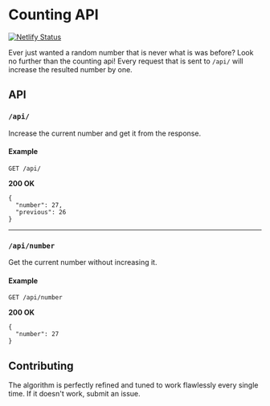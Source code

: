 # Counting API

[![Netlify Status](https://api.netlify.com/api/v1/badges/5cc02b9a-315f-4bff-9561-d26480595f0f/deploy-status)](https://counting-api.netlify.app/api/)

Ever just wanted a random number that is never what is was before? Look no further than the counting api! Every request that is sent to `/api/` will increase the resulted number by one.

## API

### `/api/`
Increase the current number and get it from the response.

#### Example
`GET /api/`

**200 OK**
```
{
  "number": 27,
  "previous": 26
}
```
---
### `/api/number`
Get the current number without increasing it.

#### Example
`GET /api/number`

**200 OK**
```
{
  "number": 27
}
```

## Contributing
The algorithm is perfectly refined and tuned to work flawlessly every single time. If it doesn't work, submit an issue.
